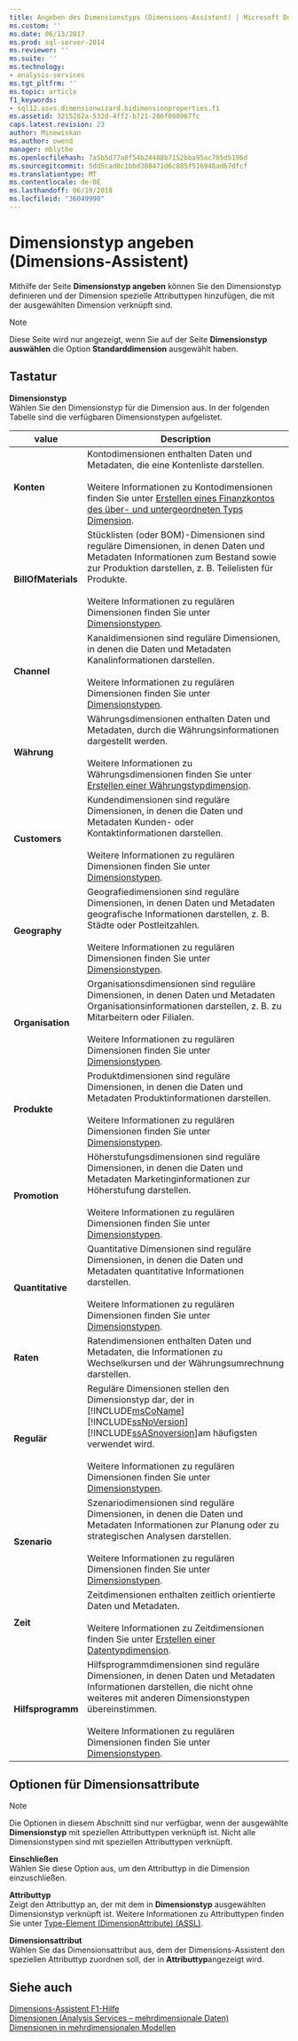 ```yaml
---
title: Angeben des Dimensionstyps (Dimensions-Assistent) | Microsoft Docs
ms.custom: ''
ms.date: 06/13/2017
ms.prod: sql-server-2014
ms.reviewer: ''
ms.suite: ''
ms.technology:
- analysis-services
ms.tgt_pltfrm: ''
ms.topic: article
f1_keywords:
- sql12.asvs.dimensionwizard.bidimensionproperties.f1
ms.assetid: 3215282a-532d-4ff2-b721-286f088967fc
caps.latest.revision: 23
author: Minewiskan
ms.author: owend
manager: mblythe
ms.openlocfilehash: 7a5b5d77a8f54b24488b7152bba95ac705d5196d
ms.sourcegitcommit: 5dd5cad0c1bbd308471d6c885f516948ad67dfcf
ms.translationtype: MT
ms.contentlocale: de-DE
ms.lasthandoff: 06/19/2018
ms.locfileid: "36049990"
---
```

# <a name="specify-dimension-type-dimension-wizard"></a>Dimensionstyp angeben (Dimensions-Assistent)
  Mithilfe der Seite **Dimensionstyp angeben** können Sie den Dimensionstyp definieren und der Dimension spezielle Attributtypen hinzufügen, die mit der ausgewählten Dimension verknüpft sind.  
  
> [!NOTE]  
>  Diese Seite wird nur angezeigt, wenn Sie auf der Seite **Dimensionstyp auswählen** die Option **Standarddimension** ausgewählt haben.  
  
## <a name="options"></a>Tastatur  
 **Dimensionstyp**  
 Wählen Sie den Dimensionstyp für die Dimension aus. In der folgenden Tabelle sind die verfügbaren Dimensionstypen aufgelistet.  
  
|value|Description|  
|-----------|-----------------|  
|**Konten**|Kontodimensionen enthalten Daten und Metadaten, die eine Kontenliste darstellen.<br /><br /> Weitere Informationen zu Kontodimensionen finden Sie unter [Erstellen eines Finanzkontos des über- und untergeordneten Typs Dimension](multidimensional-models/database-dimensions-finance-account-of-parent-child-type.md).|  
|**BillOfMaterials**|Stücklisten (oder BOM)-Dimensionen sind reguläre Dimensionen, in denen Daten und Metadaten Informationen zum Bestand sowie zur Produktion darstellen, z. B. Teilelisten für Produkte.<br /><br /> Weitere Informationen zu regulären Dimensionen finden Sie unter [Dimensionstypen](multidimensional-models-olap-logical-dimension-objects/database-dimension-properties-types.md).|  
|**Channel**|Kanaldimensionen sind reguläre Dimensionen, in denen die Daten und Metadaten Kanalinformationen darstellen.<br /><br /> Weitere Informationen zu regulären Dimensionen finden Sie unter [Dimensionstypen](multidimensional-models-olap-logical-dimension-objects/database-dimension-properties-types.md).|  
|**Währung**|Währungsdimensionen enthalten Daten und Metadaten, durch die Währungsinformationen dargestellt werden.<br /><br /> Weitere Informationen zu Währungsdimensionen finden Sie unter [Erstellen einer Währungstypdimension](multidimensional-models/database-dimensions-create-a-currency-type-dimension.md).|  
|**Customers**|Kundendimensionen sind reguläre Dimensionen, in denen die Daten und Metadaten Kunden- oder Kontaktinformationen darstellen.<br /><br /> Weitere Informationen zu regulären Dimensionen finden Sie unter [Dimensionstypen](multidimensional-models-olap-logical-dimension-objects/database-dimension-properties-types.md).|  
|**Geography**|Geografiedimensionen sind reguläre Dimensionen, in denen Daten und Metadaten geografische Informationen darstellen, z. B. Städte oder Postleitzahlen.<br /><br /> Weitere Informationen zu regulären Dimensionen finden Sie unter [Dimensionstypen](multidimensional-models-olap-logical-dimension-objects/database-dimension-properties-types.md).|  
|**Organisation**|Organisationsdimensionen sind reguläre Dimensionen, in denen Daten und Metadaten Organisationsinformationen darstellen, z. B. zu Mitarbeitern oder Filialen.<br /><br /> Weitere Informationen zu regulären Dimensionen finden Sie unter [Dimensionstypen](multidimensional-models-olap-logical-dimension-objects/database-dimension-properties-types.md).|  
|**Produkte**|Produktdimensionen sind reguläre Dimensionen, in denen die Daten und Metadaten Produktinformationen darstellen.<br /><br /> Weitere Informationen zu regulären Dimensionen finden Sie unter [Dimensionstypen](multidimensional-models-olap-logical-dimension-objects/database-dimension-properties-types.md).|  
|**Promotion**|Höherstufungsdimensionen sind reguläre Dimensionen, in denen die Daten und Metadaten Marketinginformationen zur Höherstufung darstellen.<br /><br /> Weitere Informationen zu regulären Dimensionen finden Sie unter [Dimensionstypen](multidimensional-models-olap-logical-dimension-objects/database-dimension-properties-types.md).|  
|**Quantitative**|Quantitative Dimensionen sind reguläre Dimensionen, in denen die Daten und Metadaten quantitative Informationen darstellen.<br /><br /> Weitere Informationen zu regulären Dimensionen finden Sie unter [Dimensionstypen](multidimensional-models-olap-logical-dimension-objects/database-dimension-properties-types.md).|  
|**Raten**|Ratendimensionen enthalten Daten und Metadaten, die Informationen zu Wechselkursen und der Währungsumrechnung darstellen.|  
|**Regulär**|Reguläre Dimensionen stellen den Dimensionstyp dar, der in [!INCLUDE[msCoName](../includes/msconame-md.md)] [!INCLUDE[ssNoVersion](../includes/ssnoversion-md.md)] [!INCLUDE[ssASnoversion](../includes/ssasnoversion-md.md)]am häufigsten verwendet wird.<br /><br /> Weitere Informationen zu regulären Dimensionen finden Sie unter [Dimensionstypen](multidimensional-models-olap-logical-dimension-objects/database-dimension-properties-types.md).|  
|**Szenario**|Szenariodimensionen sind reguläre Dimensionen, in denen die Daten und Metadaten Informationen zur Planung oder zu strategischen Analysen darstellen.<br /><br /> Weitere Informationen zu regulären Dimensionen finden Sie unter [Dimensionstypen](multidimensional-models-olap-logical-dimension-objects/database-dimension-properties-types.md).|  
|**Zeit**|Zeitdimensionen enthalten zeitlich orientierte Daten und Metadaten.<br /><br /> Weitere Informationen zu Zeitdimensionen finden Sie unter [Erstellen einer Datentypdimension](multidimensional-models/database-dimensions-create-a-date-type-dimension.md).|  
|**Hilfsprogramm**|Hilfsprogrammdimensionen sind reguläre Dimensionen, in denen Daten und Metadaten Informationen darstellen, die nicht ohne weiteres mit anderen Dimensionstypen übereinstimmen.<br /><br /> Weitere Informationen zu regulären Dimensionen finden Sie unter [Dimensionstypen](multidimensional-models-olap-logical-dimension-objects/database-dimension-properties-types.md).|  
  
## <a name="dimension-attributes-options"></a>Optionen für Dimensionsattribute  
  
> [!NOTE]  
>  Die Optionen in diesem Abschnitt sind nur verfügbar, wenn der ausgewählte **Dimensionstyp** mit speziellen Attributtypen verknüpft ist. Nicht alle Dimensionstypen sind mit speziellen Attributtypen verknüpft.  
  
 **Einschließen**  
 Wählen Sie diese Option aus, um den Attributtyp in die Dimension einzuschließen.  
  
 **Attributtyp**  
 Zeigt den Attributtyp an, der mit dem in **Dimensionstyp** ausgewählten Dimensionstyp verknüpft ist. Weitere Informationen zu Attributtypen finden Sie unter [Type-Element &#40;DimensionAttribute&#41; &#40;ASSL&#41;](scripting/properties/type-element-dimensionattribute-assl.md).  
  
 **Dimensionsattribut**  
 Wählen Sie das Dimensionsattribut aus, dem der Dimensions-Assistent den speziellen Attributtyp zuordnen soll, der in **Attributtyp**angezeigt wird.  
  
## <a name="see-also"></a>Siehe auch  
 [Dimensions-Assistent F1-Hilfe](dimension-wizard-f1-help.md)   
 [Dimensionen &#40;Analysis Services – mehrdimensionale Daten&#41;](multidimensional-models-olap-logical-dimension-objects/dimensions-analysis-services-multidimensional-data.md)   
 [Dimensionen in mehrdimensionalen Modellen](multidimensional-models/dimensions-in-multidimensional-models.md)  
  
  